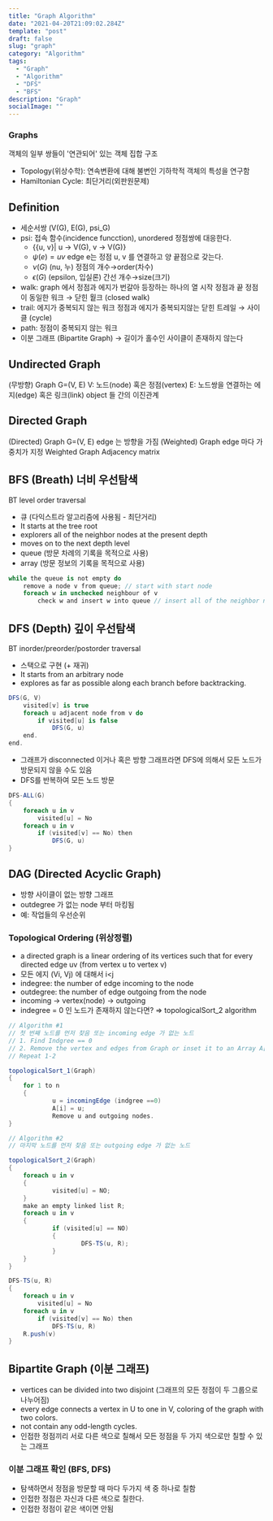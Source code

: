 ```yaml
---
title: "Graph Algorithm"
date: "2021-04-20T21:09:02.284Z"
template: "post"
draft: false
slug: "graph"
category: "Algorithm"
tags:
  - "Graph"
  - "Algorithm"
  - "DFS"
  - "BFS"
description: "Graph"
socialImage: ""
---
```


### Graphs

객체의 일부 쌍들이 '연관되어' 있는 객체 집합 구조

- Topology(위상수학): 연속변환에 대해 불변인 기하학적 객체의 특성을 연구함
- Hamiltonian Cycle: 최단거리(외판원문제)

## Definition

- 세순서쌍 (V(G), E(G), psi_G)
- psi: 접속 함수(incidence funcction), unordered 정점쌍에 대응한다.
  - {{u, v}| u → V(G), v → V(G)}
  - $\psi(e) =uv$ edge e는 정점 u, v 를 연결하고 양 끝점으로 갖는다.
  - $\nu(G)$ (nu, 누) 정점의 개수→order(차수)
  - $\epsilon(G)$ (epsilon, 입실론) 간선 개수→size(크기)
- walk: graph 에서 정점과 에지가 번갈아 등장하는 하나의 열
  시작 정점과 끝 정점이 동일한 워크 → 닫힌 웥크 (closed walk)
- trail: 에지가 중복되지 않는 워크
  정점과 에지가 중복되지않는 닫힌 트레일 → 사이클 (cycle)
- path: 정점이 중복되지 않는 워크
- 이분 그래프 (Bipartite Graph) → 길이가 홀수인 사이클이 존재하지 않는다

## Undirected Graph

(무방향) Graph G=(V, E)
V: 노드(node) 혹은 정점(vertex)
E: 노드쌍을 연결하는 에지(edge) 혹은 링크(link)
object 들 간의 이진관계

## Directed Graph

(Directed) Graph G=(V, E)
edge 는 방향을 가짐
(Weighted) Graph
edge 마다 가중치가 지정
Weighted Graph
Adjacency matrix

## BFS (Breath) 너비 우선탐색

BT level order traversal

- 큐 (다익스트라 알고리즘에 사용됨 - 최단거리)
- It starts at the tree root
- explorers all of the neighbor nodes at the present depth
- moves on to the next depth level
- queue (방문 차례의 기록을 목적으로 사용)
- array (방문 정보의 기록을 목적으로 사용)

```csharp
while the queue is not empty do
	remove a node v from queue; // start with start node
	foreach w in unchecked neighbour of v
		check w and insert w into queue // insert all of the neighbor nodes at the present depth
```

## DFS (Depth) 깊이 우선탐색

BT inorder/preorder/postorder traversal

- 스택으로 구현 (+ 재귀)
- It starts from an arbitrary node
- explores as far as possible along each branch before backtracking.

```csharp
DFS(G, V)
	visited[v] is true
	foreach u adjacent node from v do
		if visited[u] is false
			DFS(G, u)
	end.
end.
```

- 그래프가 disconnected 이거나 혹은 방향 그래프라면 DFS에 의해서 모든 노드가 방문되지 않을 수도 있음
- DFS를 반복하여 모든 노드 방문

```csharp
DFS-ALL(G)
{
	foreach u in v
		visited[u] = No
	foreach u in v
		if (visited[v] == No) then
			DFS(G, u)
}
```

## DAG (Directed Acyclic Graph)

- 방향 사이클이 없는 방향 그래프
- outdegree 가 없는 node 부터 마킹됨
- 예: 작업들의 우선순위

### Topological Ordering (위상정렬)

- a directed graph is a linear ordering of its vertices such that for every directed edge uv (from vertex u to vertex v)
- 모든 에지 (Vi, Vj) 에 대해서 i<j
- indegree: the number of edge incoming to the node
- outdegree: the number of edge outgoing from the node
- incoming → vertex(node) → outgoing
- indegree = 0 인 노드가 존재하지 않는다면? ⇒ topologicalSort_2 algorithm

```csharp
// Algorithm #1
// 첫 번째 노드를 먼저 찾음 또는 incoming edge 가 없는 노드
// 1. Find Indgree == 0
// 2. Remove the vertex and edges from Graph or inset it to an Array A[]
// Repeat 1-2

topologicalSort_1(Graph)
{
	for 1 to n
	{
			u = incomingEdge (indgree ==0)
			A[i] = u;
			Remove u and outgoing nodes.
}
```

```csharp
// Algorithm #2
// 마지막 노드를 먼저 찾음 또는 outgoing edge 가 없는 노드

topologicalSort_2(Graph)
{
	foreach u in v
	{
			visited[u] = NO;
	}
	make an empty linked list R;
	foreach u in v
	{
			if (visited[u] == NO)
			{
					DFS-TS(u, R);
			}
	}
}

DFS-TS(u, R)
{
	foreach u in v
		visited[u] = No
	foreach u in v
		if (visited[v] == No) then
			DFS-TS(u, R)
	R.push(v)
}
```

## Bipartite Graph (이분 그래프)

- vertices can be divided into two disjoint (그래프의 모든 정점이 두 그룹으로 나누어짐)
- every edge connects a vertex in U to one in V, coloring of the graph with two colors.
- not contain any odd-length cycles.
- 인접한 정점끼리 서로 다른 색으로 칠해서 모든 정점을 두 가지 색으로만 칠할 수 있는 그래프

### 이분 그래프 확인 (BFS, DFS)

- 탐색하면서 정점을 방문할 때 마다 두가지 색 중 하나로 칠함
- 인접한 정점은 자신과 다른 색으로 칠한다.
- 인접한 정점이 같은 색이면 안됨

